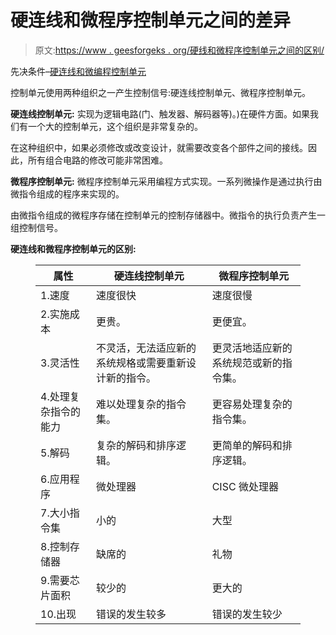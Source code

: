 # 硬连线和微程序控制单元之间的差异

> 原文:[https://www . geesforgeks . org/硬线和微程序控制单元之间的区别/](https://www.geeksforgeeks.org/difference-between-hardwired-and-microprogrammed-control-unit/)

先决条件–[硬连线和微编程控制单元](https://www.geeksforgeeks.org/computer-organization-hardwired-vs-micro-programmed-control-unit/)

控制单元使用两种组织之一产生控制信号:硬连线控制单元、微程序控制单元。

**硬连线控制单元:**
实现为逻辑电路(门、触发器、解码器等)。)在硬件方面。如果我们有一个大的控制单元，这个组织是非常复杂的。

在这种组织中，如果必须修改或改变设计，就需要改变各个部件之间的接线。因此，所有组合电路的修改可能非常困难。

**微程序控制单元:**
微程序控制单元采用编程方式实现。一系列微操作是通过执行由微指令组成的程序来实现的。

由微指令组成的微程序存储在控制单元的控制存储器中。微指令的执行负责产生一组控制信号。

**硬连线和微程序控制单元的区别:**

<figure class="table">

| 属性 | 硬连线控制单元 | 微程序控制单元 |
| --- | --- | --- |
| 1.速度 | 速度很快 | 速度很慢 |
| 2.实施成本 | 更贵。 | 更便宜。 |
| 3.灵活性 | 不灵活，无法适应新的系统规格或需要重新设计新的指令。 | 更灵活地适应新的系统规范或新的指令集。 |
| 4.处理复杂指令的能力 | 难以处理复杂的指令集。 | 更容易处理复杂的指令集。 |
| 5.解码 | 复杂的解码和排序逻辑。 | 更简单的解码和排序逻辑。 |
| 6.应用程序 | 微处理器 | CISC 微处理器 |
| 7.大小指令集 | 小的 | 大型 |
| 8.控制存储器 | 缺席的 | 礼物 |
| 9.需要芯片面积 | 较少的 | 更大的 |
| 10.出现 | 错误的发生较多 | 错误的发生较少 |

</figure>